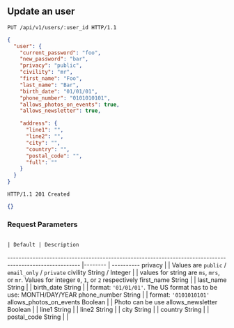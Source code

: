 ## Update an user

```http
PUT /api/v1/users/:user_id HTTP/1.1
```

```json
{
  "user": {
    "current_password": "foo",
    "new_password": "bar",
    "privacy": "public",
    "civility": "mr",             
    "first_name": "Foo",             
    "last_name": "Bar",              
    "birth_date": "01/01/01",             
    "phone_number": "0101010101",           
    "allows_photos_on_events": true,
    "allows_newsletter": true,

    "address": {
      "line1": "",
      "line2": "",
      "city": "",
      "country": "",
      "postal_code": "",
      "full": ""
    }
  }
}
```

```http
HTTP/1.1 201 Created
```

```json
{}
```

### Request Parameters
                                                                                                         | Default | Description
-------------------------------------------------------------------------------------------------------- |-------- | ----------
privacy | | Values are `public` / `email_only` / `private`
civility                         <span class="details">String / Integer</span>                           |         | values for string are `ms`, `mrs`, or `mr`. Values for integer `0`, `1`, or `2` respectively
first_name                       <span class="details">String</span>                                     |         |
last_name                        <span class="details">String</span>                                     |         |
birth_date                       <span class="details">String</span>                                     |         | format: `'01/01/01'`. The US format has to be use: MONTH/DAY/YEAR
phone_number                     <span class="details">String</span>                                     |         | format: `'0101010101'`
allows_photos_on_events          <span class="details">Boolean</span>                                    |         | Photo can be use
allows_newsletter                <span class="details">Boolean</span>                                    |         |
line1                            <span class="details">String</span>                                     |         |
line2                            <span class="details">String</span>                                     |         |
city                             <span class="details">String</span>                                     |         |
country                          <span class="details">String</span>                                     |         |
postal_code                      <span class="details">String</span>                                     |         |
